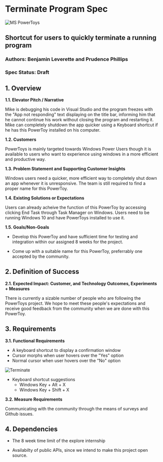 # **Terminate Program Spec**

![MS PowerToys](https://hothardware.com/ContentImages/NewsItem/48038/content/Microsoft_PowerToys.jpg "PowerToys")
## Shortcut for users to quickly terminate a running program
### Authors: Benjamin Leverette and Prudence Phillips
### Spec Status: Draft
## 1. Overview

**1.1. Elevator Pitch / Narrative** 

Mike is debugging his code in Visual Studio and the program freezes with the "App not responding" text displaying on the title bar, informing him that he cannot continue his work without closing the program and restarting it. Mike can completely shutdown the app quicker using a Keyboard shortcut if he has this PowerToy installed on his computer.

**1.2. Customers**

PowerToys is mainly targeted towards Windows Power Users though it is available to users who want to experience using windows in a more efficient and productive way.
 
  
**1.3. Problem Statement and Supporting Customer Insights**

Windows users need a quicker, more efficient way to completely shut down an app whenever it is unresponsive. The team is still required to find a proper name for this PowerToy.

**1.4. Existing Solutions or Expectations**

Users can already acheive the function of this PowerToy by accessing clicking End Task through Task Manager on Windows. Users need to be running Windows 10 and have PowerToys installed to use it.


**1.5. Goals/Non-Goals**

- Develop this PowerToy and have sufficient time for testing and integration within our assigned 8 weeks for the project. 

- Come up with a suitable name for this PowerToy, preferrably one accepted by the community.

## 2. Definition of Success

**2.1. Expected Impact: Customer, and Technology Outcomes, Experiments + Measures**

There is currently a sizable number of people who are following the PowerToys project. We hope to meet these people's expectations and receive good feedback from the community when we are done with this PowerToy.

## 3. Requirements

**3.1.	Functional Requirements**

- A keyboard shortcut to display a confirmation window 
- Cursor morphs when user hovers over the "Yes" option
- Normal cursor when user hovers over the "No" option 

![Terminate](https://raw.github.com/indierawk2k2/PowerToys-1/images/PT%20Images/Terminate%20Blurred.png "Terminate")

- Keyboard shortcut suggestions
    - Windows Key + Alt + X
    - Windows Key + Shift + X 

**3.2. Measure Requirements**

Communicating with the community through the means of surveys and Github issues.

## 4. Dependencies
- The 8 week time limit of the explore internship

- Availabilty of public APIs, since we intend to make this project open source.